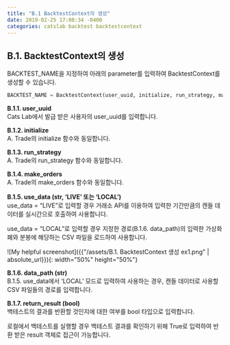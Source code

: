 ```yaml
---
title: "B.1 BacktestContext의 생성"
date: 2019-02-25 17:08:34 -0400
categories: catslab backtest backtestcontext
---
```


## B.1. BacktestContext의 생성

BACKTEST_NAME을 지정하여 아래의 parameter를 입력하여 BacktestContext를 생성할 수 있습니다. 


```python
BACKTEST_NAME = BacktestContext(user_uuid, initialize, run_strategy, make_orders, use_data, data_path, save_result, return_result)
```

__B.1.1. user_uuid__  
Cats Lab에서 발급 받은 사용자의 user_uuid를 입력합니다.


__B.1.2. initialize__  
A. Trade의 initialize 함수와 동일합니다.


__B.1.3. run_strategy__  
A. Trade의 run_strategy 함수와 동일합니다.


__B.1.4. make_orders__  
A. Trade의 make_orders 함수와 동일합니다.


__B.1.5. use_data (str, ‘LIVE’ 또는 ‘LOCAL’)__  
use_data = “LIVE”로 입력할 경우 거래소 API를 이용하여 입력한 기간만큼의 캔들 데이터를 실시간으로 호출하여 사용합니다.

use_data = “LOCAL”로 입력할 경우 지정한 경로(B.1.6. data_path)의 입력한 가상화폐와 분봉에 해당하는 CSV 파일을 로드하여 사용합니다.

![My helpful screenshot]({{"/assets/B.1. BacktestContext 생성 ex1.png" | absolute_url}}){: width="50%" height="50%"}



__B.1.6. data_path (str)__  
B.1.5. use_data에서 ‘LOCAL’ 모드로 입력하여 사용하는 경우, 캔들 데이터로 사용할 CSV 파일들의 경로를 입력합니다.


__B.1.7. return_result (bool)__  
백테스트의 결과를 반환할 것인지에 대한 여부를 bool 타입으로 입력합니다. 

로컬에서 백테스트를 실행할 경우 백테스트 결과를 확인하기 위해 True로 입력하여 반환 받은 result 객체로 접근이 가능합니다.










